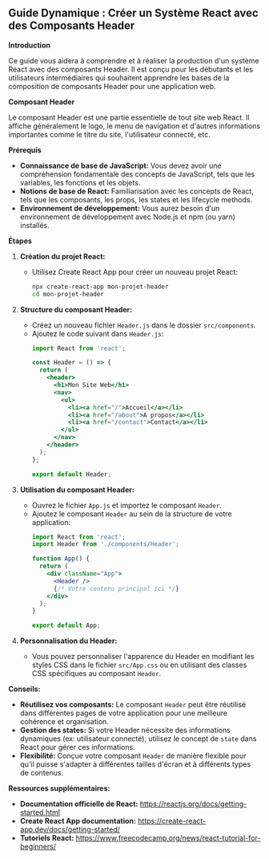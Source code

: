 ##  Guide Dynamique : Créer un Système React avec des Composants Header

**Introduction**

Ce guide vous aidera à comprendre et à réaliser la production d'un système React avec des composants Header. Il est conçu pour les débutants et les utilisateurs intermédiaires qui souhaitent apprendre les bases de la composition de composants Header pour une application web.

**Composant Header**

Le composant Header est une partie essentielle de tout site web React. Il affiche généralement le logo, le menu de navigation et d'autres informations importantes comme le titre du site, l'utilisateur connecté, etc.

**Prérequis**

* **Connaissance de base de JavaScript:** Vous devez avoir une compréhension fondamentale des concepts de JavaScript, tels que les variables, les fonctions et les objets.
* **Notions de base de React:**  Familiarisation avec les concepts de React, tels que les composants, les props, les states et les lifecycle methods.
* **Environnement de développement:** Vous aurez besoin d'un environnement de développement avec Node.js et npm (ou yarn) installés.

**Étapes**

1. **Création du projet React:**

   * Utilisez Create React App pour créer un nouveau projet React:
     ```bash
     npx create-react-app mon-projet-header
     cd mon-projet-header
     ```

2. **Structure du composant Header:**

   * Créez un nouveau fichier `Header.js` dans le dossier `src/components`.
   * Ajoutez le code suivant dans `Header.js`:
     ```jsx
     import React from 'react';

     const Header = () => {
       return (
         <header>
           <h1>Mon Site Web</h1>
           <nav>
             <ul>
               <li><a href="/">Accueil</a></li>
               <li><a href="/about">A propos</a></li>
               <li><a href="/contact">Contact</a></li>
             </ul>
           </nav>
         </header>
       );
     };

     export default Header;
     ```

3. **Utilisation du composant Header:**

   * Ouvrez le fichier `App.js` et importez le composant `Header`.
   * Ajoutez le composant `Header` au sein de la structure de votre application:
     ```jsx
     import React from 'react';
     import Header from './components/Header';

     function App() {
       return (
         <div className="App">
           <Header />
           {/* Votre contenu principal ici */}
         </div>
       );
     }

     export default App;
     ```

4. **Personnalisation du Header:**

   * Vous pouvez personnaliser l'apparence du Header en modifiant les styles CSS dans le fichier `src/App.css` ou en utilisant des classes CSS spécifiques au composant `Header`.

**Conseils:**

* **Réutilisez vos composants:**  Le composant `Header` peut être réutilisé dans différentes pages de votre application pour une meilleure cohérence et organisation.
* **Gestion des states:** Si votre Header nécessite des informations dynamiques (ex: utilisateur connecté), utilisez le concept de `state` dans React pour gérer ces informations.
* **Flexibilité:**  Conçue votre composant `Header` de manière flexible pour qu'il puisse s'adapter à différentes tailles d'écran et à différents types de contenus.

**Ressources supplémentaires:**

* **Documentation officielle de React:** https://reactjs.org/docs/getting-started.html
* **Create React App documentation:** https://create-react-app.dev/docs/getting-started/
* **Tutoriels React:** https://www.freecodecamp.org/news/react-tutorial-for-beginners/



